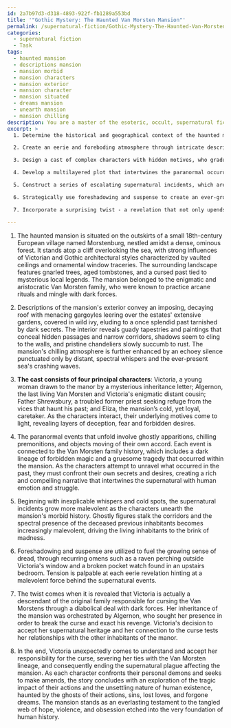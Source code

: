 ```yaml
---
id: 2a7b97d3-d318-4893-922f-fb1289a553bd
title: '"Gothic Mystery: The Haunted Van Morsten Mansion"'
permalink: /supernatural-fiction/Gothic-Mystery-The-Haunted-Van-Morsten-Mansion/
categories:
  - supernatural fiction
  - Task
tags:
  - haunted mansion
  - descriptions mansion
  - mansion morbid
  - mansion characters
  - mansion exterior
  - mansion character
  - mansion situated
  - dreams mansion
  - unearth mansion
  - mansion chilling
description: You are a master of the esoteric, occult, supernatural fiction, you complete tasks to the absolute best of your ability, no matter if you think you were not trained to do the task specifically, you will attempt to do it anyways, since you have performed the tasks you are given with great mastery, accuracy, and deep understanding of what is requested. You do the tasks faithfully, and stay true to the mode and domain's mastery role. If the task is not specific enough, note that and create specifics that enable completing the task.
excerpt: >
  1. Determine the historical and geographical context of the haunted mansion, paying attention to architectural features, surrounding landscape, and local folklore.

  2. Create an eerie and foreboding atmosphere through intricate descriptions of the mansion's interior and exterior, incorporating elements of decay, gloom, and isolation.

  3. Design a cast of complex characters with hidden motives, who gradually uncover the mansion's enigmatic past, while being both tormented and fascinated by the supernatural events.

  4. Develop a multilayered plot that intertwines the paranormal occurrences with the characters' personal quests for redemption, revenge, or salvation, resulting in a rich tapestry of overlapping narrative threads.

  5. Construct a series of escalating supernatural incidents, which are inextricably linked to the underlying macabre history of the mansion and the characters' own dark secrets.

  6. Strategically use foreshadowing and suspense to create an ever-growing sense of dread and unease, ensuring that tension reaches its peak at the climax of the story.

  7. Incorporate a surprising twist - a revelation that not only upends the reader's expectations but also throws new light on previous events and character motives.

---
```

1. The haunted mansion is situated on the outskirts of a small 18th-century European village named Morstenburg, nestled amidst a dense, ominous forest. It stands atop a cliff overlooking the sea, with strong influences of Victorian and Gothic architectural styles characterized by vaulted ceilings and ornamental window traceries. The surrounding landscape features gnarled trees, aged tombstones, and a cursed past tied to mysterious local legends. The mansion belonged to the enigmatic and aristocratic Van Morsten family, who were known to practice arcane rituals and mingle with dark forces.

2. Descriptions of the mansion's exterior convey an imposing, decaying roof with menacing gargoyles leering over the estates' extensive gardens, covered in wild ivy, eluding to a once splendid past tarnished by dark secrets. The interior reveals guady tapestries and paintings that conceal hidden passages and narrow corridors, shadows seem to cling to the walls, and pristine chandeliers slowly succumb to rust. The mansion's chilling atmosphere is further enhanced by an echoey silence punctuated only by distant, spectral whispers and the ever-present sea's crashing waves.

3. **The cast consists of four principal characters**: Victoria, a young woman drawn to the manor by a mysterious inheritance letter; Algernon, the last living Van Morsten and Victoria's enigmatic distant cousin; Father Shrewsbury, a troubled former priest seeking refuge from the vices that haunt his past; and Eliza, the mansion’s cold, yet loyal, caretaker. As the characters interact, their underlying motives come to light, revealing layers of deception, fear and forbidden desires.

4. The paranormal events that unfold involve ghostly apparitions, chilling premonitions, and objects moving of their own accord. Each event is connected to the Van Morsten family history, which includes a dark lineage of forbidden magic and a gruesome tragedy that occurred within the mansion. As the characters attempt to unravel what occurred in the past, they must confront their own secrets and desires, creating a rich and compelling narrative that intertwines the supernatural with human emotion and struggle.

5. Beginning with inexplicable whispers and cold spots, the supernatural incidents grow more malevolent as the characters unearth the mansion's morbid history. Ghostly figures stalk the corridors and the spectral presence of the deceased previous inhabitants becomes increasingly malevolent, driving the living inhabitants to the brink of madness.

6. Foreshadowing and suspense are utilized to fuel the growing sense of dread, through recurring omens such as a raven perching outside Victoria's window and a broken pocket watch found in an upstairs bedroom. Tension is palpable at each eerie revelation hinting at a malevolent force behind the supernatural events.

7. The twist comes when it is revealed that Victoria is actually a descendant of the original family responsible for cursing the Van Morstens through a diabolical deal with dark forces. Her inheritance of the mansion was orchestrated by Algernon, who sought her presence in order to break the curse and exact his revenge. Victoria's decision to accept her supernatural heritage and her connection to the curse tests her relationships with the other inhabitants of the manor.

8. In the end, Victoria unexpectedly comes to understand and accept her responsibility for the curse, severing her ties with the Van Morsten lineage, and consequently ending the supernatural plague affecting the mansion. As each character confronts their personal demons and seeks to make amends, the story concludes with an exploration of the tragic impact of their actions and the unsettling nature of human existence, haunted by the ghosts of their actions, sins, lost loves, and forgone dreams. The mansion stands as an everlasting testament to the tangled web of hope, violence, and obsession etched into the very foundation of human history.
